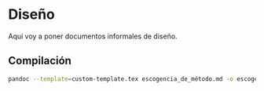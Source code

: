 # Diseño

Aquí voy a poner documentos informales de diseño.

## Compilación

```sh
pandoc --template=custom-template.tex escogencia_de_método.md -o escogencia_de_método.pdf
```
